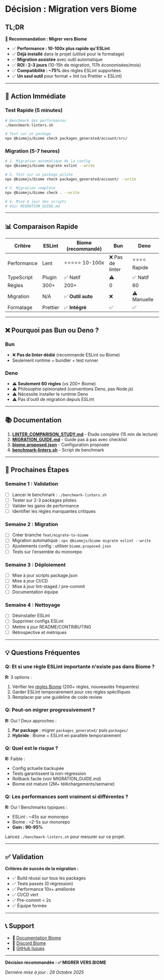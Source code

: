 # Décision : Migration vers Biome

## TL;DR

**🎯 Recommandation : Migrer vers Biome**

- ✅ **Performance : 10-100x plus rapide qu'ESLint**
- ✅ **Déjà installé** dans le projet (utilisé pour le formatage)
- ✅ **Migration assistée** avec outil automatique
- ✅ **ROI : 2-3 jours** (10-15h de migration, 117h économisées/mois)
- ✅ **Compatibilité : ~75%** des règles ESLint supportées
- ✅ **Un seul outil** pour format + lint (vs Prettier + ESLint)

---

## 🚀 Action Immédiate

### Test Rapide (5 minutes)

```bash
# Benchmark des performances
./benchmark-linters.sh

# Test sur un package
npx @biomejs/biome check packages_generated/account/src/
```

### Migration (5-7 heures)

```bash
# 1. Migration automatique de la config
npx @biomejs/biome migrate eslint --write

# 2. Test sur un package pilote
npx @biomejs/biome check packages_generated/account/ --write

# 3. Migration complète
npx @biomejs/biome check . --write

# 4. Mise à jour des scripts
# Voir MIGRATION_GUIDE.md
```

---

## 📊 Comparaison Rapide

| Critère | ESLint | **Biome** (recommandé) | Bun | Deno |
|---------|--------|------------------------|-----|------|
| Performance | Lent | ⭐⭐⭐⭐⭐ 10-100x | ❌ Pas de linter | ⭐⭐⭐⭐ Rapide |
| TypeScript | Plugin | ✅ Natif | ⚠️ | ✅ Natif |
| Règles | 300+ | 200+ | 0 | 60 |
| Migration | N/A | ✅ **Outil auto** | ❌ | ⚠️ Manuelle |
| Formatage | Prettier | ✅ **Intégré** | ✅ | ✅ |

---

## ❌ Pourquoi pas Bun ou Deno ?

### Bun
- ❌ **Pas de linter dédié** (recommande ESLint ou Biome)
- Seulement runtime + bundler + test runner

### Deno
- ⚠️ **Seulement 60 règles** (vs 200+ Biome)
- ⚠️ Philosophie opinionated (conventions Deno, pas Node.js)
- ⚠️ Nécessite installer le runtime Deno
- ⚠️ Pas d'outil de migration depuis ESLint

---

## 📚 Documentation

1. **[LINTER_COMPARISON_STUDY.md](LINTER_COMPARISON_STUDY.md)** - Étude complète (15 min de lecture)
2. **[MIGRATION_GUIDE.md](MIGRATION_GUIDE.md)** - Guide pas à pas avec checklist
3. **[biome.proposed.json](biome.proposed.json)** - Configuration proposée
4. **[benchmark-linters.sh](benchmark-linters.sh)** - Script de benchmark

---

## 🎯 Prochaines Étapes

### Semaine 1 : Validation
- [ ] Lancer le benchmark : `./benchmark-linters.sh`
- [ ] Tester sur 2-3 packages pilotes
- [ ] Valider les gains de performance
- [ ] Identifier les règles manquantes critiques

### Semaine 2 : Migration
- [ ] Créer branche `feat/migrate-to-biome`
- [ ] Migration automatique : `npx @biomejs/biome migrate eslint --write`
- [ ] Ajustements config : utiliser `biome.proposed.json`
- [ ] Tests sur l'ensemble du monorepo

### Semaine 3 : Déploiement
- [ ] Mise à jour scripts package.json
- [ ] Mise à jour CI/CD
- [ ] Mise à jour lint-staged / pre-commit
- [ ] Documentation équipe

### Semaine 4 : Nettoyage
- [ ] Désinstaller ESLint
- [ ] Supprimer configs ESLint
- [ ] Mettre à jour README/CONTRIBUTING
- [ ] Rétrospective et métriques

---

## 💡 Questions Fréquentes

### Q: Et si une règle ESLint importante n'existe pas dans Biome ?

**R:** 3 options :
1. Vérifier les [règles Biome](https://biomejs.dev/linter/rules/) (200+ règles, nouveautés fréquentes)
2. Garder ESLint temporairement pour ces règles spécifiques
3. Remplacer par une guideline de code review

### Q: Peut-on migrer progressivement ?

**R:** Oui ! Deux approches :
1. **Par package** : migrer `packages_generated/` puis `packages/`
2. **Hybride** : Biome + ESLint en parallèle temporairement

### Q: Quel est le risque ?

**R:** Faible :
- Config actuelle backupée
- Tests garantissent la non-régression
- Rollback facile (voir MIGRATION_GUIDE.md)
- Biome est mature (2M+ téléchargements/semaine)

### Q: Les performances sont vraiment si différentes ?

**R:** Oui ! Benchmarks typiques :
- ESLint : ~45s sur monorepo
- Biome : ~2-5s sur monorepo
- **Gain : 90-95%**

Lancez `./benchmark-linters.sh` pour mesurer sur ce projet.

---

## ✅ Validation

**Critères de succès de la migration :**
- ✅ Build réussi sur tous les packages
- ✅ Tests passés (0 régression)
- ✅ Performance 10x+ améliorée
- ✅ CI/CD vert
- ✅ Pre-commit < 2s
- ✅ Équipe formée

---

## 📞 Support

- 📖 [Documentation Biome](https://biomejs.dev/)
- 💬 [Discord Biome](https://discord.gg/BypW39g6Yc)
- 🐛 [GitHub Issues](https://github.com/biomejs/biome/issues)

---

**Décision recommandée : ✅ MIGRER VERS BIOME**

*Dernière mise à jour : 29 Octobre 2025*

